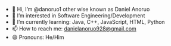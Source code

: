 - 👋 Hi, I’m @danoruo1 other wise known as Daniel Anoruo
- 👀 I’m interested in Software Engineering/Development
- 🌱 I’m currently learning: Java, C++, JavaScript, HTML, Python
- 📫 How to reach me: danielanoruo928@gmail.com
- 😄 Pronouns: He/Him

